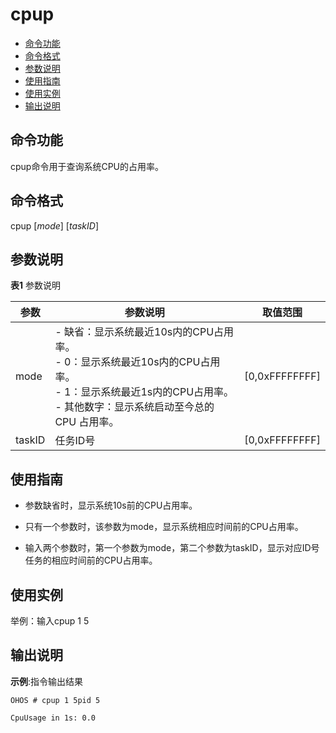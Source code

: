 # cpup

- [命令功能](#命令功能)
- [命令格式](#命令格式)
- [参数说明](#参数说明)
- [使用指南](#使用指南)
- [使用实例](#使用实例)
- [输出说明](#输出说明)

## 命令功能

cpup命令用于查询系统CPU的占用率。


## 命令格式

cpup [_mode_] [_taskID_]


## 参数说明

**表1** 参数说明

| 参数 | 参数说明 | 取值范围 | 
| -------- | -------- | -------- |
| mode | -&nbsp;缺省：显示系统最近10s内的CPU占用率。<br/>-&nbsp;0：显示系统最近10s内的CPU占用率。<br/>-&nbsp;1：显示系统最近1s内的CPU占用率。<br/>-&nbsp;其他数字：显示系统启动至今总的CPU&nbsp;占用率。 | [0,0xFFFFFFFF] | 
| taskID | 任务ID号 | [0,0xFFFFFFFF] | 


## 使用指南

- 参数缺省时，显示系统10s前的CPU占用率。

- 只有一个参数时，该参数为mode，显示系统相应时间前的CPU占用率。

- 输入两个参数时，第一个参数为mode，第二个参数为taskID，显示对应ID号任务的相应时间前的CPU占用率。


## 使用实例

举例：输入cpup 1 5


## 输出说明

**示例**:指令输出结果
```
OHOS # cpup 1 5pid 5 

CpuUsage in 1s: 0.0
```

